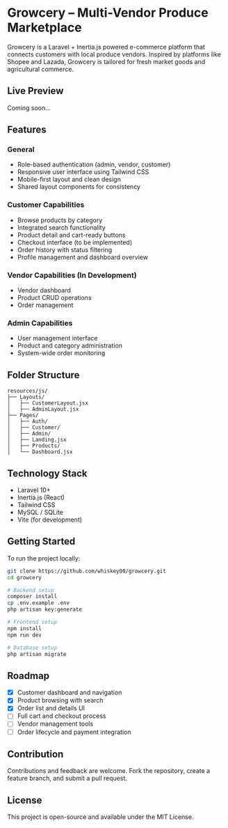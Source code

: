 # Growcery – Multi-Vendor Produce Marketplace

Growcery is a Laravel + Inertia.js powered e-commerce platform that connects customers with local produce vendors. Inspired by platforms like Shopee and Lazada, Growcery is tailored for fresh market goods and agricultural commerce.

## Live Preview
Coming soon...

## Features

### General
- Role-based authentication (admin, vendor, customer)
- Responsive user interface using Tailwind CSS
- Mobile-first layout and clean design
- Shared layout components for consistency

### Customer Capabilities
- Browse products by category
- Integrated search functionality
- Product detail and cart-ready buttons
- Checkout interface (to be implemented)
- Order history with status filtering
- Profile management and dashboard overview

### Vendor Capabilities (In Development)
- Vendor dashboard
- Product CRUD operations
- Order management

### Admin Capabilities
- User management interface
- Product and category administration
- System-wide order monitoring

## Folder Structure

```
resources/js/
├── Layouts/
│   ├── CustomerLayout.jsx
│   ├── AdminLayout.jsx
├── Pages/
│   ├── Auth/
│   ├── Customer/
│   ├── Admin/
│   ├── Landing.jsx
│   ├── Products/
│   └── Dashboard.jsx
```

## Technology Stack

- Laravel 10+
- Inertia.js (React)
- Tailwind CSS
- MySQL / SQLite
- Vite (for development)

## Getting Started

To run the project locally:

```bash
git clone https://github.com/whiskey00/growcery.git
cd growcery

# Backend setup
composer install
cp .env.example .env
php artisan key:generate

# Frontend setup
npm install
npm run dev

# Database setup
php artisan migrate
```

## Roadmap

- [x] Customer dashboard and navigation
- [x] Product browsing with search
- [x] Order list and details UI
- [ ] Full cart and checkout process
- [ ] Vendor management tools
- [ ] Order lifecycle and payment integration

## Contribution

Contributions and feedback are welcome. Fork the repository, create a feature branch, and submit a pull request.

## License

This project is open-source and available under the MIT License.
